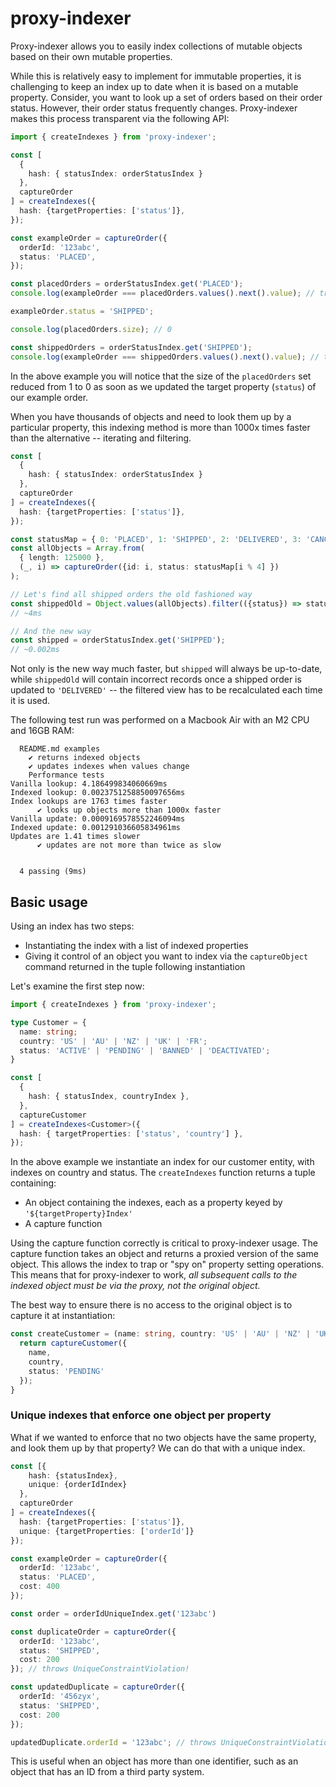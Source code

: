# proxy-indexer

Proxy-indexer allows you to easily index collections of mutable objects based on their 
own mutable properties. 

While this is relatively easy to implement for immutable properties, it is challenging 
to keep an index up to date when it is based on a mutable property. Consider, you want to look up 
a set of orders based on their order status. However, their order status frequently changes. 
Proxy-indexer makes this process transparent via the following API:

```ts
import { createIndexes } from 'proxy-indexer';

const [
  { 
    hash: { statusIndex: orderStatusIndex } 
  }, 
  captureOrder
] = createIndexes({
  hash: {targetProperties: ['status']}, 
});

const exampleOrder = captureOrder({
  orderId: '123abc',
  status: 'PLACED',
});

const placedOrders = orderStatusIndex.get('PLACED');
console.log(exampleOrder === placedOrders.values().next().value); // true

exampleOrder.status = 'SHIPPED';

console.log(placedOrders.size); // 0

const shippedOrders = orderStatusIndex.get('SHIPPED');
console.log(exampleOrder === shippedOrders.values().next().value); // true
```

In the above example you will notice that the size of the `placedOrders` set reduced from 1 to 0 
as soon as we updated the target property (`status`) of our example order.

When you have thousands of objects and need to look them up by a particular property, this 
indexing method is more than 1000x times faster than the alternative -- iterating and filtering.

```ts
const [
  {
    hash: { statusIndex: orderStatusIndex }
  },
  captureOrder
] = createIndexes({
  hash: {targetProperties: ['status']},
});

const statusMap = { 0: 'PLACED', 1: 'SHIPPED', 2: 'DELIVERED', 3: 'CANCELLED'};
const allObjects = Array.from(
  { length: 125000 }, 
  (_, i) => captureOrder({id: i, status: statusMap[i % 4] })
);

// Let's find all shipped orders the old fashioned way
const shippedOld = Object.values(allObjects).filter(({status}) => status === 'SHIPPED');
// ~4ms

// And the new way
const shipped = orderStatusIndex.get('SHIPPED');
// ~0.002ms

```

Not only is the new way much faster, but `shipped` will always be up-to-date, while `shippedOld` 
will contain incorrect records once a shipped order is updated to `'DELIVERED'` -- the filtered 
view has to be recalculated each time it is used.

The following test run was performed on a Macbook Air with an M2 CPU and 16GB RAM:

```
  README.md examples
    ✔ returns indexed objects
    ✔ updates indexes when values change
    Performance tests
Vanilla lookup: 4.186499834060669ms
Indexed lookup: 0.0023751258850097656ms
Index lookups are 1763 times faster
      ✔ looks up objects more than 1000x faster
Vanilla update: 0.0009169578552246094ms
Indexed update: 0.001291036605834961ms
Updates are 1.41 times slower
      ✔ updates are not more than twice as slow


  4 passing (9ms)
```

## Basic usage

Using an index has two steps:

* Instantiating the index with a list of indexed properties
* Giving it control of an object you want to index via the `captureObject` command returned in 
  the tuple following instantiation

Let's examine the first step now:

```ts
import { createIndexes } from 'proxy-indexer';

type Customer = {
  name: string;
  country: 'US' | 'AU' | 'NZ' | 'UK' | 'FR';
  status: 'ACTIVE' | 'PENDING' | 'BANNED' | 'DEACTIVATED';
}

const [
  {
    hash: { statusIndex, countryIndex },
  }, 
  captureCustomer
] = createIndexes<Customer>({
  hash: { targetProperties: ['status', 'country'] },
}); 
```

In the above example we instantiate an index for our customer entity, with indexes on country 
and status. The `createIndexes` function returns a tuple containing:

* An object containing the indexes, each as a property keyed by `'${targetProperty}Index'`
* A capture function

Using the capture function correctly is critical to proxy-indexer usage. The capture function 
takes an object and returns a proxied version of the same object. This allows the index to trap or
"spy on" property setting operations. This means that for proxy-indexer to work, _all subsequent 
calls to the indexed object must be via the proxy, not the original object._

The best way to ensure there is no access to the original object is to capture it at instantiation:

```ts
const createCustomer = (name: string, country: 'US' | 'AU' | 'NZ' | 'UK' | 'FR'): Customer => {
  return captureCustomer({
    name,
    country,
    status: 'PENDING'
  });
}
```

### Unique indexes that enforce one object per property

What if we wanted to enforce that no two objects have the same property, and look them up by 
that property? We can do that with a unique index.

```ts
const [{ 
    hash: {statusIndex}, 
    unique: {orderIdIndex} 
  }, 
  captureOrder
] = createIndexes({
  hash: {targetProperties: ['status']},
  unique: {targetProperties: ['orderId']}
});

const exampleOrder = captureOrder({
  orderId: '123abc',
  status: 'PLACED',
  cost: 400
});

const order = orderIdUniqueIndex.get('123abc')

const duplicateOrder = captureOrder({
  orderId: '123abc',
  status: 'SHIPPED',
  cost: 200
}); // throws UniqueConstraintViolation!

const updatedDuplicate = captureOrder({
  orderId: '456zyx',
  status: 'SHIPPED',
  cost: 200
});

updatedDuplicate.orderId = '123abc'; // throws UniqueConstraintViolation!
```

This is useful when an object has more than one identifier, such as an object that has an ID 
from a third party system.


